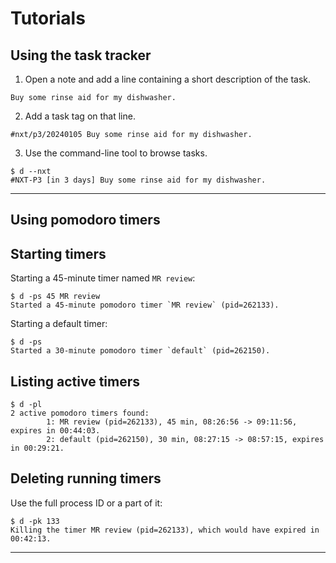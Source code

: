 # Tutorials

## Using the task tracker

1. Open a note and add a line containing a short description of the task.
```
Buy some rinse aid for my dishwasher.
```
2. Add a task tag on that line.
```
#nxt/p3/20240105 Buy some rinse aid for my dishwasher.
```
3. Use the command-line tool to browse tasks.
```
$ d --nxt
#NXT-P3 [in 3 days] Buy some rinse aid for my dishwasher.
```

***
## Using pomodoro timers

## Starting timers
Starting a 45-minute timer named `MR review`:
```
$ d -ps 45 MR review
Started a 45-minute pomodoro timer `MR review` (pid=262133).
```

Starting a default timer:
```
$ d -ps
Started a 30-minute pomodoro timer `default` (pid=262150).
```

## Listing active timers
```
$ d -pl
2 active pomodoro timers found:
        1: MR review (pid=262133), 45 min, 08:26:56 -> 09:11:56, expires in 00:44:03.
        2: default (pid=262150), 30 min, 08:27:15 -> 08:57:15, expires in 00:29:21.
```

## Deleting running timers
Use the full process ID or a part of it:
```
$ d -pk 133
Killing the timer MR review (pid=262133), which would have expired in 00:42:13.
```
***
